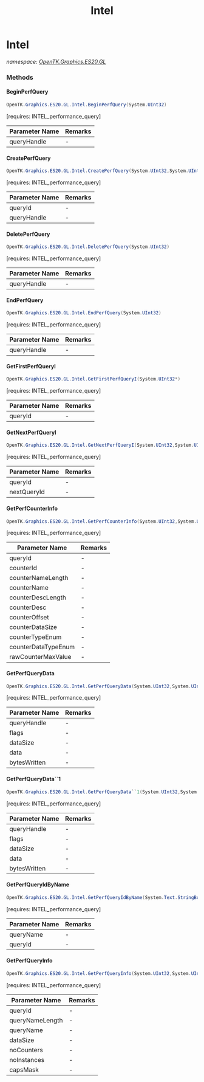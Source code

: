﻿---
title: Intel
---

# Intel
_namespace: [OpenTK.Graphics.ES20.GL](N-OpenTK.Graphics.ES20.GL.html)_



### Methods

#### BeginPerfQuery
```csharp
OpenTK.Graphics.ES20.GL.Intel.BeginPerfQuery(System.UInt32)
```
[requires: INTEL_performance_query]

|Parameter Name|Remarks|
|--------------|-------|
|queryHandle|-|


#### CreatePerfQuery
```csharp
OpenTK.Graphics.ES20.GL.Intel.CreatePerfQuery(System.UInt32,System.UInt32*)
```
[requires: INTEL_performance_query]

|Parameter Name|Remarks|
|--------------|-------|
|queryId|-|
|queryHandle|-|


#### DeletePerfQuery
```csharp
OpenTK.Graphics.ES20.GL.Intel.DeletePerfQuery(System.UInt32)
```
[requires: INTEL_performance_query]

|Parameter Name|Remarks|
|--------------|-------|
|queryHandle|-|


#### EndPerfQuery
```csharp
OpenTK.Graphics.ES20.GL.Intel.EndPerfQuery(System.UInt32)
```
[requires: INTEL_performance_query]

|Parameter Name|Remarks|
|--------------|-------|
|queryHandle|-|


#### GetFirstPerfQueryI
```csharp
OpenTK.Graphics.ES20.GL.Intel.GetFirstPerfQueryI(System.UInt32*)
```
[requires: INTEL_performance_query]

|Parameter Name|Remarks|
|--------------|-------|
|queryId|-|


#### GetNextPerfQueryI
```csharp
OpenTK.Graphics.ES20.GL.Intel.GetNextPerfQueryI(System.UInt32,System.UInt32*)
```
[requires: INTEL_performance_query]

|Parameter Name|Remarks|
|--------------|-------|
|queryId|-|
|nextQueryId|-|


#### GetPerfCounterInfo
```csharp
OpenTK.Graphics.ES20.GL.Intel.GetPerfCounterInfo(System.UInt32,System.UInt32,System.UInt32,System.Text.StringBuilder,System.UInt32,System.Text.StringBuilder,System.UInt32*,System.UInt32*,System.UInt32*,System.UInt32*,System.UInt64*)
```
[requires: INTEL_performance_query]

|Parameter Name|Remarks|
|--------------|-------|
|queryId|-|
|counterId|-|
|counterNameLength|-|
|counterName|-|
|counterDescLength|-|
|counterDesc|-|
|counterOffset|-|
|counterDataSize|-|
|counterTypeEnum|-|
|counterDataTypeEnum|-|
|rawCounterMaxValue|-|


#### GetPerfQueryData
```csharp
OpenTK.Graphics.ES20.GL.Intel.GetPerfQueryData(System.UInt32,System.UInt32,System.Int32,System.IntPtr,System.UInt32*)
```
[requires: INTEL_performance_query]

|Parameter Name|Remarks|
|--------------|-------|
|queryHandle|-|
|flags|-|
|dataSize|-|
|data|-|
|bytesWritten|-|


#### GetPerfQueryData``1
```csharp
OpenTK.Graphics.ES20.GL.Intel.GetPerfQueryData``1(System.UInt32,System.UInt32,System.Int32,``0@,System.UInt32*)
```
[requires: INTEL_performance_query]

|Parameter Name|Remarks|
|--------------|-------|
|queryHandle|-|
|flags|-|
|dataSize|-|
|data|-|
|bytesWritten|-|


#### GetPerfQueryIdByName
```csharp
OpenTK.Graphics.ES20.GL.Intel.GetPerfQueryIdByName(System.Text.StringBuilder,System.UInt32*)
```
[requires: INTEL_performance_query]

|Parameter Name|Remarks|
|--------------|-------|
|queryName|-|
|queryId|-|


#### GetPerfQueryInfo
```csharp
OpenTK.Graphics.ES20.GL.Intel.GetPerfQueryInfo(System.UInt32,System.UInt32,System.Text.StringBuilder,System.UInt32*,System.UInt32*,System.UInt32*,System.UInt32*)
```
[requires: INTEL_performance_query]

|Parameter Name|Remarks|
|--------------|-------|
|queryId|-|
|queryNameLength|-|
|queryName|-|
|dataSize|-|
|noCounters|-|
|noInstances|-|
|capsMask|-|





